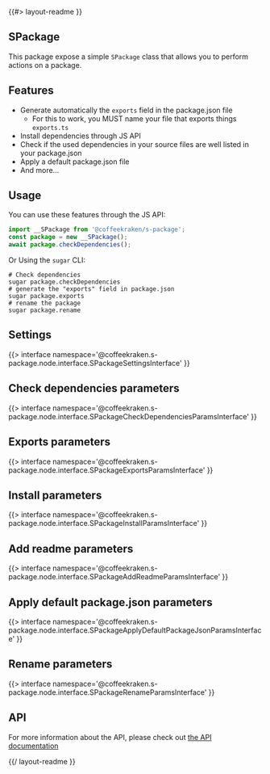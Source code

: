 <!--
/**
 * @name            README
 * @namespace       doc
 * @type            Markdown
 * @platform        md
 * @status          wip
 * @menu            Documentation           /doc/readme
 *
 * @since           2.0.0
 * @author    Olivier Bossel <olivier.bossel@gmail.com> (https://coffeekraken.io)
 */
-->

{{#> layout-readme }}

## SPackage

This package expose a simple `SPackage` class that allows you to perform actions on a package.

## Features

-   Generate automatically the `exports` field in the package.json file
    -   For this to work, you MUST name your file that exports things `exports.ts`
-   Install dependencies through JS API
-   Check if the used dependencies in your source files are well listed in your package.json
-   Apply a default package.json file
-   And more...

## Usage

You can use these features through the JS API:

```js
import __SPackage from '@coffeekraken/s-package';
const package = new __SPackage();
await package.checkDependencies();
```

Or Using the `sugar` CLI:

```shell
# Check dependencies
sugar package.checkDependencies
# generate the "exports" field in package.json
sugar package.exports
# rename the package
sugar package.rename
```

## Settings

{{> interface namespace='@coffeekraken.s-package.node.interface.SPackageSettingsInterface' }}

## Check dependencies parameters

{{> interface namespace='@coffeekraken.s-package.node.interface.SPackageCheckDependenciesParamsInterface' }}

## Exports parameters

{{> interface namespace='@coffeekraken.s-package.node.interface.SPackageExportsParamsInterface' }}

## Install parameters

{{> interface namespace='@coffeekraken.s-package.node.interface.SPackageInstallParamsInterface' }}

## Add readme parameters

{{> interface namespace='@coffeekraken.s-package.node.interface.SPackageAddReadmeParamsInterface' }}

## Apply default package.json parameters

{{> interface namespace='@coffeekraken.s-package.node.interface.SPackageApplyDefaultPackageJsonParamsInterface' }}

## Rename parameters

{{> interface namespace='@coffeekraken.s-package.node.interface.SPackageRenameParamsInterface' }}

## API

For more information about the API, please check out [the API documentation](/api/@coffeekraken.s-package.node.SPackage)

{{/ layout-readme }}

